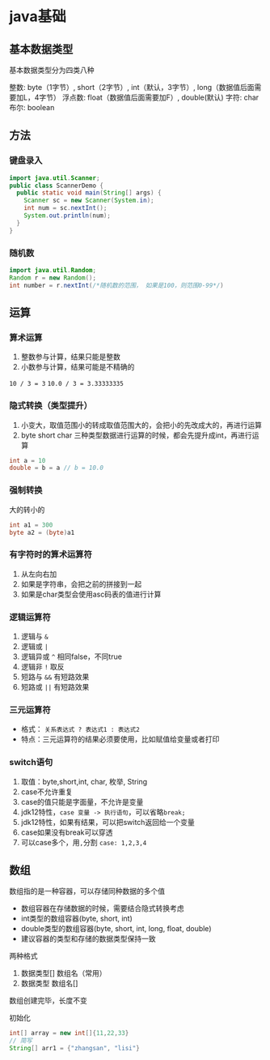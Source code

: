 # java基础

## 基本数据类型

基本数据类型分为四类八种

整数: byte（1字节）, short（2字节）, int（默认，3字节）, long（数据值后面需要加L，4字节）
浮点数: float（数据值后面需要加F）, double(默认)
字符: char
布尔: boolean

## 方法

### 键盘录入

```java
import java.util.Scanner;
public class ScannerDemo {
  public static void main(String[] args) {
    Scanner sc = new Scanner(System.in);
    int num = sc.nextInt();
    System.out.println(num);
  }
}
```

### 随机数

```java
import java.util.Random;
Random r = new Random();
int number = r.nextInt(/*随机数的范围， 如果是100，则范围0-99*/)
```

## 运算

### 算术运算

1. 整数参与计算，结果只能是整数
2. 小数参与计算，结果可能是不精确的

`10 / 3 = 3`
`10.0 / 3 = 3.33333335`

### 隐式转换（类型提升）

1. 小变大，取值范围小的转成取值范围大的，会把小的先改成大的，再进行运算
2. byte short char 三种类型数据进行运算的时候，都会先提升成int，再进行运算

```java
int a = 10
double = b = a // b = 10.0
```

### 强制转换

大的转小的

```java
int a1 = 300
byte a2 = (byte)a1 
```

### 有字符时的算术运算符

1. 从左向右加
2. 如果是字符串，会把之前的拼接到一起
3. 如果是char类型会使用asc码表的值进行计算

### 逻辑运算符

1. 逻辑与 `&`
2. 逻辑或 `|`
3. 逻辑异或 `^` 相同false，不同true
4. 逻辑非 `!` 取反
5. 短路与 `&&` 有短路效果
6. 短路或 `||` 有短路效果

### 三元运算符

- 格式： `关系表达式 ? 表达式1 : 表达式2`
- 特点：三元运算符的结果必须要使用，比如赋值给变量或者打印

### switch语句

1. 取值：byte,short,int, char, 枚举, String
2. case不允许重复
3. case的值只能是字面量，不允许是变量
4. jdk12特性，`case 变量 -> 执行语句`，可以省略`break;`
5. jdk12特性，如果有结果，可以把switch返回给一个变量
6. case如果没有break可以穿透
7. 可以case多个，用`,`分割 `case: 1,2,3,4`

## 数组

数组指的是一种容器，可以存储同种数据的多个值

- 数组容器在存储数据的时候，需要结合隐式转换考虑
- int类型的数组容器(byte, short, int)
- double类型的数组容器(byte, short, int, long, float, double)
- 建议容器的类型和存储的数据类型保持一致

两种格式

1. 数据类型[] 数组名（常用）
2. 数据类型 数组名[]

数组创建完毕，长度不变

初始化

```java
int[] array = new int[]{11,22,33}
// 简写
String[] arr1 = {"zhangsan", "lisi"}
```

